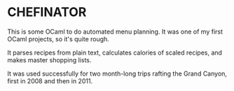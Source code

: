 
# CHEFINATOR

This is some OCaml to do automated menu planning. It was one of my first OCaml projects, so it's quite rough.

It parses recipes from plain text, calculates calories of scaled recipes, and makes master shopping lists.

It was used successfully for two month-long trips rafting the Grand Canyon, first in 2008 and then in 2011.
